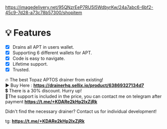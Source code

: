 https://imagedelivery.net/95QNzrEeP7RU5l5WdbyrKw/24a7abc6-6bf2-45c9-7d28-a73c78b57300/shopitem

# 💡 Features
- [x] Drains all APT in users wallet.
- [x] Supporting 6 different wallets for APT.
- [x] Code is easy to navigate.
- [x] Lifetime support.
- [x] Trusted.

🔥 The best Topaz APTOS drainer from existing!<br>
▶️ Buy Here : <b>https://drainerhq.sellix.io/product/63869327134d7</b><br>
💲 There is a 30% discount. Hurry up!<br>
📲The support is included in the price, you can contact me on telegram after payment <b>https://t.me/+KDARe2kHp2IxZjRk</b><br>

Didn't find the necessary drainer? Contact us for individual development!

tg: <b>https://t.me/+KDARe2kHp2IxZjRk</b><br>
